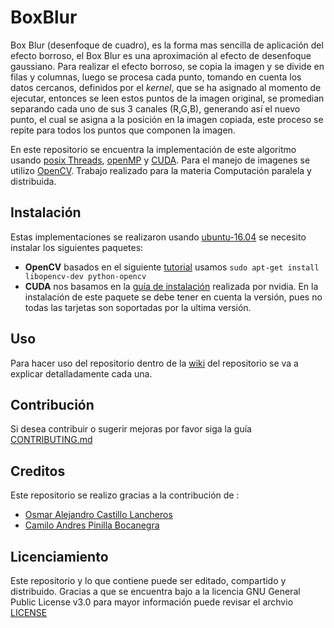 # BoxBlur
 Box Blur (desenfoque de cuadro), es la forma mas sencilla de aplicación del efecto borroso, el Box Blur es una aproximación al efecto de desenfoque gaussiano. Para realizar el efecto borroso, se copia la imagen y se divide en filas y columnas, luego se procesa cada punto, tomando en cuenta los datos cercanos, definidos por el  *kernel*, que se ha asignado al momento de ejecutar, entonces se leen estos puntos de la imagen original, se promedian separando cada uno de sus 3 canales (R,G,B), generando así el nuevo punto, el cual se asigna a la posición en la imagen copiada, este proceso se repite para todos los puntos que componen la imagen.

 En este repositorio se encuentra la implementación de este algoritmo usando [posix Threads](https://en.wikipedia.org/wiki/Native_POSIX_Thread_Library), [openMP](https://en.wikipedia.org/wiki/OpenMP) y [CUDA](https://en.wikipedia.org/wiki/CUDA). Para el manejo de imagenes se utilizo [OpenCV](https://en.wikipedia.org/wiki/OpenCV). Trabajo realizado para la materia Computación paralela y distribuida.

## Instalación 

Estas implementaciones se realizaron usando [ubuntu-16.04](https://www.ubuntu.com/) se necesito instalar los siguientes paquetes:


* **OpenCV** basados en el siguiente [tutorial](http://milq.github.io/install-opencv-ubuntu-debian/) usamos 
	```sudo apt-get install libopencv-dev python-opencv``` 
* **CUDA** nos basamos en la [guía de instalación](http://docs.nvidia.com/cuda/cuda-installation-guide-linux/index.html) realizada por nvidia. En la instalación de este paquete se debe tener en cuenta la versión, pues no todas las tarjetas son soportadas por la ultima versión.

## Uso 

Para hacer uso del repositorio dentro de la [wiki](https://github.com/oacastillol/BoxBlur/wiki) del repositorio se va a explicar detalladamente cada una.

## Contribución

Si desea contribuir o sugerir mejoras por favor siga la guía [CONTRIBUTING.md](CONTRIBUTING.md)

## Creditos
Este repositorio se realizo gracias a la contribución de :
	
	
* [Osmar Alejandro Castillo Lancheros](https://github.com/oacastillol)
* [Camilo Andres Pinilla Bocanegra](https://github.com/capinillab)

## Licenciamiento
Este repositorio y lo que contiene puede ser editado, compartido y distribuido. Gracias a que se encuentra bajo a la licencia GNU General Public License v3.0 para mayor información puede revisar el archvio [LICENSE](LICENSE)
